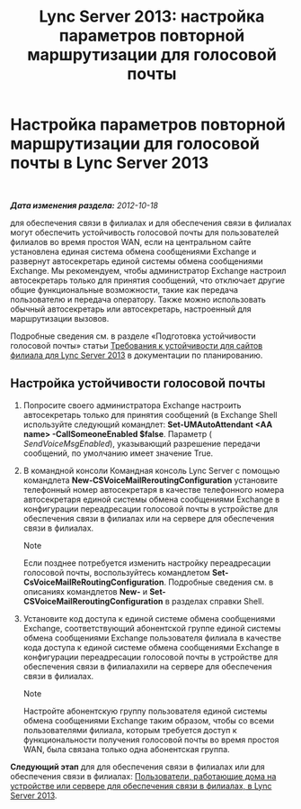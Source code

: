 ﻿---
title: 'Lync Server 2013: настройка параметров повторной маршрутизации для голосовой почты'
TOCTitle: Настройка параметров повторной маршрутизации для голосовой почты
ms:assetid: 7ab6be28-eabb-4a79-a796-648887d71b83
ms:mtpsurl: https://technet.microsoft.com/ru-ru/library/Gg398606(v=OCS.15)
ms:contentKeyID: 49310277
ms.date: 05/19/2016
mtps_version: v=OCS.15
ms.translationtype: HT
---

# Настройка параметров повторной маршрутизации для голосовой почты в Lync Server 2013

 

_**Дата изменения раздела:** 2012-10-18_

для обеспечения связи в филиалах и для обеспечения связи в филиалах могут обеспечить устойчивость голосовой почты для пользователей филиалов во время простоя WAN, если на центральном сайте установлена единая система обмена сообщениями Exchange и развернут автосекретарь единой системы обмена сообщениями Exchange. Мы рекомендуем, чтобы администратор Exchange настроил автосекретарь только для принятия сообщений, что отключает другие общие функциональные возможности, такие как передача пользователю и передача оператору. Также можно использовать обычный автосекретарь или автосекретарь, настроенный для маршрутизации вызовов.

Подробные сведения см. в разделе «Подготовка устойчивости голосовой почты» статьи [Требования к устойчивости для сайтов филиала для Lync Server 2013](lync-server-2013-branch-site-resiliency-requirements.md) в документации по планированию.

## Настройка устойчивости голосовой почты

1.  Попросите своего администратора Exchange настроить автосекретарь только для принятия сообщений (в Exchange Shell используйте следующий командлет: **Set-UMAutoAttendant \<AA name\> -CallSomeoneEnabled $false**. Параметр ( *SendVoiceMsgEnabled*), указывающий разрешение передачи сообщений, по умолчанию имеет значение True.

2.  В командной консоли Командная консоль Lync Server с помощью командлета **New-CSVoiceMailReroutingConfiguration** установите телефонный номер автосекретаря в качестве телефонного номера автосекретаря единой системы обмена сообщениями Exchange в конфигурации переадресации голосовой почты в устройстве для обеспечения связи в филиалах или на сервере для обеспечения связи в филиалах.
    
    > [!NOTE]  
    > Если позднее потребуется изменить настройку переадресации голосовой почты, воспользуйтесь командлетом <strong>Set-CsVoiceMailReRoutingConfiguration</strong>. Подробные сведения см. в описаниях командлетов <strong>New-</strong> и <strong>Set-CSVoiceMailReroutingConfiguration</strong> в разделах справки Shell.

3.  Установите код доступа к единой системе обмена сообщениями Exchange, соответствующий абонентской группе единой системы обмена сообщениями Exchange пользователя филиала в качестве кода доступа к единой системе обмена сообщениями Exchange в конфигурации переадресации голосовой почты в устройстве для обеспечения связи в филиалахили на сервере для обеспечения связи в филиалах.
    
    > [!NOTE]  
    > Настройте абонентскую группу пользователя единой системы обмена сообщениями Exchange таким образом, чтобы со всеми пользователями филиала, которым требуется доступ к функциональности получения голосовой почты во время простоя WAN, была связана только одна абонентская группа.

**Следующий этап** для для обеспечения связи в филиалах или для обеспечения связи в филиалах: [Пользователи, работающие дома на устройстве или сервере для обеспечения связи в филиалах, в Lync Server 2013](lync-server-2013-home-users-on-a-survivable-branch-appliance-or-server.md).

